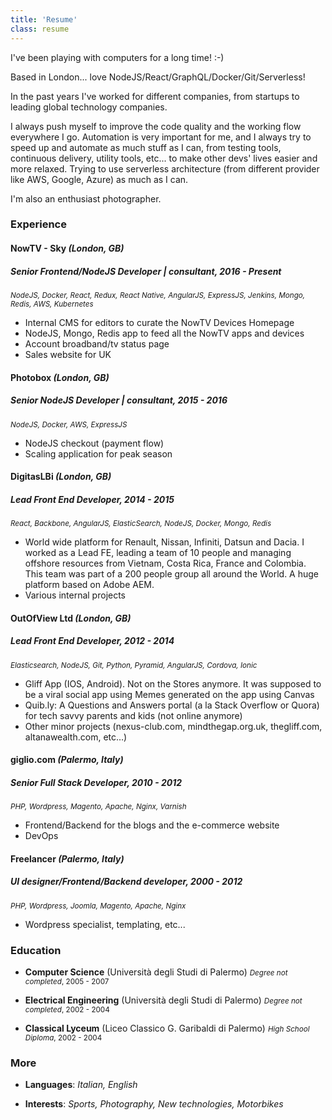 ```yaml
---
title: 'Resume'
class: resume
---
```


I've been playing with computers for a long time! :-)

Based in London... love NodeJS/React/GraphQL/Docker/Git/Serverless!

In the past years I've worked for different companies, from startups to leading global technology companies.

I always push myself to improve the code quality and the working flow everywhere I go. Automation is very important for me, and I always try to speed up and automate as much stuff as I can, from testing tools, continuous delivery, utility tools, etc... to make other devs' lives easier and more relaxed. Trying to use serverless architecture (from different provider like AWS, Google, Azure) as much as I can.

I'm also an enthusiast photographer.


### Experience

<div class="resume-list">

#### NowTV - Sky *(London, GB)*
##### Senior Frontend/NodeJS Developer | consultant, *2016 - Present*
<small>*NodeJS, Docker, React, Redux, React Native, AngularJS, ExpressJS, Jenkins, Mongo, Redis, AWS, Kubernetes*</small>

-   Internal CMS for editors to curate the NowTV Devices Homepage
-   NodeJS, Mongo, Redis app to feed all the NowTV apps and devices
-   Account broadband/tv status page
-   Sales website for UK


#### Photobox *(London, GB)*
##### Senior NodeJS Developer | consultant, *2015 - 2016*
<small>*NodeJS, Docker, AWS, ExpressJS*</small>

-   NodeJS checkout (payment flow)
-   Scaling application for peak season


#### DigitasLBi *(London, GB)*
##### Lead Front End Developer, *2014 - 2015*
<small>*React, Backbone, AngularJS, ElasticSearch, NodeJS, Docker, Mongo, Redis*</small>

-   World wide platform for Renault, Nissan, Infiniti, Datsun and Dacia. I worked as a Lead FE, leading a team of 10 people and managing offshore resources from Vietnam, Costa Rica, France and Colombia. This team was part of a 200 people group all around the World. A huge platform based on Adobe AEM.
-   Various internal projects


#### OutOfView Ltd *(London, GB)*
##### Lead Front End Developer, *2012 - 2014*
<small>*Elasticsearch, NodeJS, Git, Python, Pyramid, AngularJS, Cordova, Ionic*</small>

-   Gliff App (IOS, Android). Not on the Stores anymore. It was supposed to be a viral social app using Memes generated on the app using Canvas
-   Quib.ly: A Questions and Answers portal (a la Stack Overflow or Quora) for tech savvy parents and kids (not online anymore)
-   Other minor projects (nexus-club.com, mindthegap.org.uk, thegliff.com, altanawealth.com, etc…)


#### giglio.com *(Palermo, Italy)*
##### Senior Full Stack Developer, *2010 - 2012*
<small>*PHP, Wordpress, Magento, Apache, Nginx, Varnish*</small>

-   Frontend/Backend for the blogs and the e-commerce website
-   DevOps


#### Freelancer *(Palermo, Italy)*
##### UI designer/Frontend/Backend developer, *2000 - 2012*
<small>*PHP, Wordpress, Joomla, Magento, Apache, Nginx*</small>

-   Wordpress specialist, templating, etc...

</div>

### Education

*   **Computer Science** (Università degli Studi di Palermo)
    <small>*Degree not completed*, 2005 - 2007</small>

*   **Electrical Engineering** (Università degli Studi di Palermo)
    <small>*Degree not completed*, 2002 - 2004</small>

*   **Classical Lyceum** (Liceo Classico G. Garibaldi di Palermo)
    <small>*High School Diploma*, 2002 - 2004</small>


### More

*   **Languages**: *Italian, English*

*   **Interests**: *Sports, Photography, New technologies, Motorbikes*

